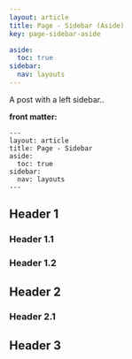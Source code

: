 ```yaml
---
layout: article
title: Page - Sidebar (Aside)
key: page-sidebar-aside

aside:
  toc: true
sidebar:
  nav: layouts
---
```


A post with a left sidebar..

<!--more-->

**front matter:**

    ---
    layout: article
    title: Page - Sidebar
    aside:
      toc: true
    sidebar:
      nav: layouts
    ---

## Header 1

### Header 1.1

### Header 1.2

## Header 2

### Header 2.1

## Header 3